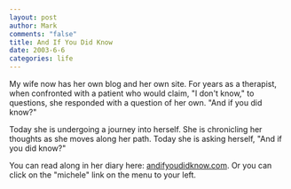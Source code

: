 ```yaml
--- 
layout: post
author: Mark
comments: "false"
title: And If You Did Know
date: 2003-6-6
categories: life
---
```

My wife now has her own blog and her own site. For years as a therapist, when confronted with a patient who would claim, "I don't know," to questions, she responded with a question of her own. "And if you did know?"

Today she is undergoing a journey into herself. She is chronicling her thoughts as she moves along her path. Today she is asking herself, "And if you did know?"

You can read along in her diary here: <a href="http://www.andifyoudidknow.com">andifyoudidknow.com</a>. Or you can click on the "michele" link on the menu to your left.
